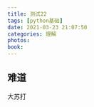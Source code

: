 ```yaml
---
title: 测试22
tags: [python基础]
date: 2021-03-23 21:07:50
categories: 理解
photos:
book:
---
```




## 难道

大苏打